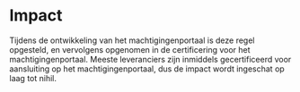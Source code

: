 Impact
======

Tijdens de ontwikkeling van het machtigingenportaal is deze regel opgesteld, en
vervolgens opgenomen in de certificering voor het machtigingenportaal. Meeste
leveranciers zijn inmiddels gecertificeerd voor aansluiting op het
machtigingenportaal, dus de impact wordt ingeschat op laag tot nihil.

